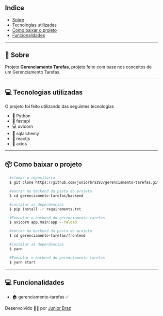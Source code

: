 ## Indice

- [Sobre](#-sobre)
- [Tecnologias utilizadas](#-tecnologias-utilizadas)
- [Como baixar o projeto](#-como-baixar-o-projeto)
- [Funcionalidades](#-Funcionalidades)

---

## 🤔 Sobre

Projeto **Gerenciamento Tarefas**, projeto feito com base nos conceitos de um Gerenciamento Tarefas.

---

## 💻 Tecnologias utilizadas

O projeto foi feito utilizando das seguintes tecnologias

- 🐍 Python
- 🛜 fastapi
- 💻 uvicorn
- 🧿 sqlalchemy
- 🔵 reactjs
- 🛜 axios

---

## 📦 Como baixar o projeto

```bash
  #clonar o repositorio
  $ git clone https://github.com/juniorbraz93/gerenciamento-tarefas.git

  #entrar no backend da pasta do projeto
  $ cd gerenciamento-tarefas/backend

  #instalar as dependencias
  $ pip install -r requirements.txt

  #Executar o backend do gerenciamento-tarefas
  $ uvicorn app.main:app --reload

  #entrar no backend da pasta do projeto
  $ cd gerenciamento-tarefas/frontend 

  #instalar as dependencias
  $ yarn

  #Executar o backend do gerenciamento-tarefas
  $ yarn start

```

---

## 💻 Funcionalidades

- 🏠 gerenciamento-tarefas ✅

Desenvolvido 🧑‍💻 por [Junior Braz](https://github.com/juniorbraz93)
